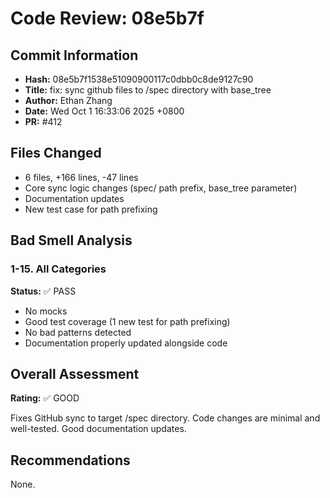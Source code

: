 # Code Review: 08e5b7f

## Commit Information
- **Hash:** 08e5b7f1538e51090900117c0dbb0c8de9127c90
- **Title:** fix: sync github files to /spec directory with base_tree
- **Author:** Ethan Zhang
- **Date:** Wed Oct 1 16:33:06 2025 +0800
- **PR:** #412

## Files Changed
- 6 files, +166 lines, -47 lines
- Core sync logic changes (spec/ path prefix, base_tree parameter)
- Documentation updates
- New test case for path prefixing

## Bad Smell Analysis

### 1-15. All Categories
**Status:** ✅ PASS
- No mocks
- Good test coverage (1 new test for path prefixing)
- No bad patterns detected
- Documentation properly updated alongside code

## Overall Assessment
**Rating:** ✅ GOOD

Fixes GitHub sync to target /spec directory. Code changes are minimal and well-tested. Good documentation updates.

## Recommendations
None.
